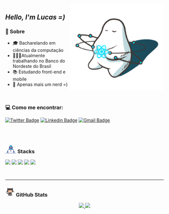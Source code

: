    <img src=".github/react.svg" width="300px" align="right" alt="Computador">

***<h2 align="left">Hello, I'm Lucas =)***

**<h3>💬 Sobre**</h3>

- 🎓 Bacharelando em ciências da computação
- 👨🏻‍💻Atualmente trabalhando no Banco do Nordeste do Brasil
- 📚 Estudando front-end e mobile
- 💬 Apenas mais um nerd =)
</br>

**<h3>💻 Como me encontrar: </h3>**


[![Twitter Badge](https://img.shields.io/badge/-@dlucascampelo-6633cc?style=flat-square&labelColor=6633cc&logo=twitter&logoColor=white&link=https://twitter.com/dlucascampelo)](https://twitter.com/dlucascampelo)
[![Linkedin Badge](https://img.shields.io/badge/-Lucas%20Campelo-6633cc?style=flat-square&logo=Linkedin&logoColor=&link=https://https://www.linkedin.com/in/lucas-campelo-858562186/)](https://www.linkedin.com/in/lucas-campelo-858562186/)
[![Gmail Badge](https://img.shields.io/badge/-dvlucascampelo@gmail.com-6633cc?style=flat-square&logo=Gmail&logoColor=white&link=mailto:diego.schell.f@gmail.com)](mailto:dvlucascampelo@gmail.com)

<br/>


<br/>

**<h3><img src=".github/Developer.gif" width="35px"> Stacks**</h3>

[<img height="22" src="https://img.shields.io/badge/JavaScript-F7DF1E?style=for-the-badge&logo=javascript&logoColor=black">](https://www.javascript.com/)
[<img height="22" src="https://img.shields.io/badge/TypeScript-007ACC?style=for-the-badge&logo=typescript&logoColor=white">](https://www.typescriptlang.org/)
[<img height="22" src="https://img.shields.io/badge/react_native-%2320232a.svg?style=for-the-badge&logo=react&logoColor=%2361DAFB">](https://reactnative.dev/)
[<img height="22" src="https://img.shields.io/badge/React-20232A?style=for-the-badge&logo=react&logoColor=61DAFB">](https://reactjs.org)
[<img height="22" src="https://img.shields.io/badge/Node.js-43853D?style=for-the-badge&logo=node.js&logoColor=white">](https://nodejs.org/en/)

<br/>

---

**<h3><img src=".github/octocat.gif" width="30px"> GitHub Stats**</h3>


<div align="center">
  <a href="https://github.com/dlucascampelo">
  <img height="160em" src="https://github-readme-stats.vercel.app/api?username=dlucascampelo&count_private=true&theme=radical"/>
  <img height="160em" src="https://github-readme-stats.vercel.app/api/top-langs/?username=dlucascampelo&layout=compact&langs_count=7&theme=radical"/>
 </div>
